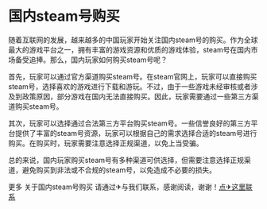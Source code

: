 # 国内steam号购买

随着互联网的发展，越来越多的中国玩家开始关注国内steam号的购买。作为全球最大的游戏平台之一，拥有丰富的游戏资源和优质的游戏体验，steam号在国内市场备受追捧。那么，国内玩家如何购买steam号呢？

首先，玩家可以通过官方渠道购买steam号。在steam官网上，玩家可以直接购买steam号，选择喜欢的游戏进行下载和游玩。不过，由于一些游戏未经审核或者涉及到政策原因，部分游戏在国内无法直接购买。因此，玩家需要通过一些第三方渠道购买steam号。

其次，玩家可以选择通过合法第三方平台购买steam号。一些信誉良好的第三方平台提供了丰富的steam号资源，玩家可以根据自己的需求选择合适的steam号进行购买。在购买时，玩家需要注意选择正规渠道，以免上当受骗。

总的来说，国内玩家购买steam号有多种渠道可供选择，但需要注意选择正规渠道，避免购买到非法或不合规的steam号，以免造成不必要的损失。

更多 关于国内steam号购买 请通过✈与我们联系，感谢阅读，谢谢！[点✈这里联系](https://add.k02.cc)